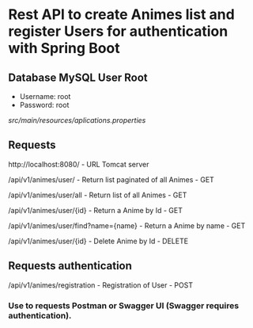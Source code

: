 # Rest API to create Animes list and register Users for authentication with Spring Boot

## Database MySQL User Root
- Username: root
- Password: root

*src/main/resources/aplications.properties*

## Requests

http://localhost:8080/ - URL Tomcat server

/api/v1/animes/user/ - Return list paginated of all Animes - GET 

/api/v1/animes/user/all - Return list of all Animes - GET 

/api/v1/animes/user/{id} - Return a Anime by Id - GET

/api/v1/animes/user/find?name={name} - Return a Anime by name - GET

/api/v1/animes/user/{id} - Delete Anime by Id - DELETE

## Requests authentication

/api/v1/animes/registration - Registration of User - POST
### Use to requests Postman or Swagger UI (Swagger requires authentication).

